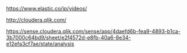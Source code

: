
https://www.elastic.co/jp/videos/

http://cloudera.qlik.com/

https://sense.cloudera.qlik.com/sense/app/4daefd6b-fea9-4893-b1ca-3b7000c64bd9/sheet/e2f4572d-e8fb-40a6-8e34-e12efa3cf7ae/state/analysis
